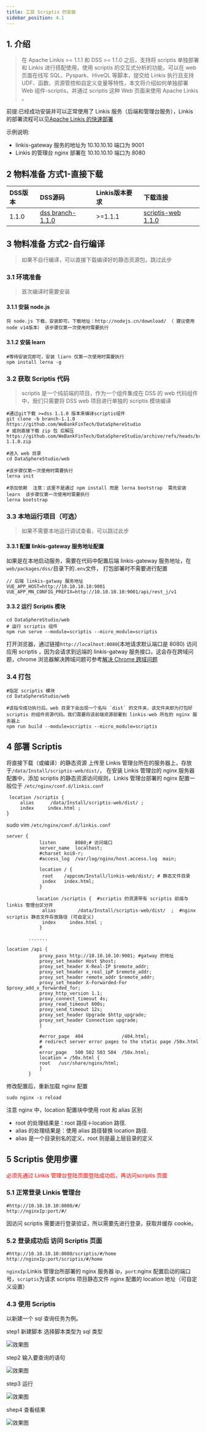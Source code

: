```yaml
---
title: 工具 Scriptis 的安装
sidebar_position: 4.1
---
```


## 1. 介绍

> 在 Apache Linkis >= 1.1.1 和 DSS >= 1.1.0 之后，支持将 scriptis 单独部署和 Linkis 进行搭配使用，使用 scriptis 的交互式分析的功能，可以在 web 页面在线写 SQL、Pyspark、HiveQL 等脚本，提交给 Linkis 执行且支持 UDF、函数、资源管控和自定义变量等特性，本文将介绍如何单独部署 Web 组件-scriptis，并通过 scriptis 这种 Web 页面来使用 Apache Linkis 。


前提:已经成功安装并可以正常使用了 Linkis 服务（后端和管理台服务），Linkis 的部署流程可以见[Apache Linkis 的快速部署 ](deploy-quick.md)

示例说明:

- linkis-gateway 服务的地址为 10.10.10.10 端口为 9001
- Linkis 的管理台 nginx 部署在 10.10.10.10 端口为 8080


## 2 物料准备 方式1-直接下载

| **DSS版本** |  **DSS源码** |  **Linkis版本要求** |**下载连接** |
|:---- |:---- |:---- |:---- |
|1.1.0 |[dss branch-1.1.0](https://github.com/WeBankFinTech/DataSphereStudio/tree/branch-1.1.0) |>=1.1.1|[scriptis-web 1.1.0](https://osp-1257653870.cos.ap-guangzhou.myqcloud.com/WeDatasphere/Linkis/scriptis-web/scriptis-1.1.0.tar)  |


## 3 物料准备 方式2-自行编译
> 如果不自行编译，可以直接下载编译好的静态资源包，跳过此步

### 3.1 环境准备

> 首次编译时需要安装

#### 3.1.1 安装 node.js
```shell script
将 node.js 下载，安装即可。下载地址：http://nodejs.cn/download/ （ 建议使用node v14版本） 该步骤仅第一次使用时需要执行
```
#### 3.1.2 安装 learn
```shell script
#等待安装完即可，安装 liarn 仅第一次使用时需要执行 
npm install lerna -g
```

### 3.2 获取 Scriptis 代码
> scriptis 是一个纯前端的项目，作为一个组件集成在 DSS 的 web 代码组件中，我们只需要将 DSS web 项目进行单独的 scriptis 模块编译

```shell script
#通过git下载 >=dss 1.1.0 版本来编译scriptis组件
git clone -b branch-1.1.0  https://github.com/WeBankFinTech/DataSphereStudio
# 或则直接下载 zip 包 后解压
https://github.com/WeBankFinTech/DataSphereStudio/archive/refs/heads/branch-1.1.0.zip

#进入 web 目录
cd DataSphereStudio/web 

#该步骤仅第一次使用时需要执行
lerna init

#添加依赖  注意：这里不是通过 npm install 而是 lerna bootstrap  需先安装 learn  该步骤仅第一次使用时需要执行
lerna bootstrap
```

### 3.3 本地运行项目（可选）

> 如果不需要本地运行调试查看，可以跳过此步

#### 3.3.1 配置 linkis-gateway 服务地址配置

如果是在本地启动服务，需要在代码中配置后端 linkis-gateway 服务地址，在`web/packages/dss/`目录下的`.env`文件，
打包部署时不需要进行配置
```shell script
// 后端 linkis-gatway 服务地址
VUE_APP_HOST=http://10.10.10.10:9001
VUE_APP_MN_CONFIG_PREFIX=http://10.10.10.10:9001/api/rest_j/v1
```
#### 3.3.2 运行 Scriptis 模块

```shell script
cd DataSphereStudio/web 
# 运行 scriptis 组件 
npm run serve --module=scriptis --micro_module=scriptis
```

打开浏览器，通过链接`http://localhost:8080`(本地请求默认端口是 8080) 访问应用 scriptis ，因为会请求到远端的 linkis-gatway 服务接口，这会存在跨域问题，chrome 浏览器解决跨域问题可参考[解决 Chrome 跨域问题 ](https://www.jianshu.com/p/56b1e01e6b6a)


### 3.4  打包
```shell script
#指定 scriptis 模块 
cd DataSphereStudio/web 

#该指令成功执行后，web 目录下会出现一个名叫 `dist` 的文件夹，该文件夹即为打包好 scriptis 的组件资源代码。我们需要将该前端资源部署到 linkis-web 所在的 nginx 服务器上
npm run build --module=scriptis --micro_module=scriptis
```

## 4 部署 Scriptis

将直接下载（或编译）的静态资源 上传至 Linkis 管理台所在的服务器上，存放于`/data/Install/scriptis-web/dist/`，
在安装 Linkis  管理台的 nginx 服务器配置中，添加 scriptis 的静态资源访问规则，Linkis  管理台部署的 nginx 配置一般位于 `/etc/nginx/conf.d/linkis.conf`

```shell script
 location /scriptis { 
     alias      /data/Install/scriptis-web/dist/ ;
     index     index.html ;
}
```

sudo vim `/etc/nginx/conf.d/linkis.conf`

```shell script
server {
            listen       8080;# 访问端口
            server_name  localhost;
            #charset koi8-r;
            #access_log  /var/log/nginx/host.access.log  main;

            location / {
             root    /appcom/Install/linkis-web/dist/; # 静态文件目录
             index   index.html;
            }

           location /scriptis {  #scriptis 的资源带有 scriptis 前缀与 linkis 管理台区分开
             alias        /data/Install/scriptis-web/dist/  ;  #nginx scriptis 静态文件存放路径 (可自定义)
             index     index.html ;
            }

        .......

location /api {
            proxy_pass http://10.10.10.10:9001; #gatway 的地址
            proxy_set_header Host $host;
            proxy_set_header X-Real-IP $remote_addr;
            proxy_set_header x_real_ipP $remote_addr;
            proxy_set_header remote_addr $remote_addr;
            proxy_set_header X-Forwarded-For $proxy_add_x_forwarded_for;
            proxy_http_version 1.1;
            proxy_connect_timeout 4s;
            proxy_read_timeout 600s;
            proxy_send_timeout 12s;
            proxy_set_header Upgrade $http_upgrade;
            proxy_set_header Connection upgrade;
            }

            #error_page  404              /404.html;
            # redirect server error pages to the static page /50x.html
            #
            error_page   500 502 503 504  /50x.html;
            location = /50x.html {
            root   /usr/share/nginx/html;
            }
        }

```
修改配置后，重新加载 nginx 配置

```shell script
sudo nginx -s reload
```

注意 nginx 中，location 配置块中使用 root 和 alias 区别
- root 的处理结果是：root 路径＋location 路径.
- alias 的处理结果是：使用 alias 路径替换 location 路径.
- alias 是一个目录别名的定义，root 则是最上层目录的定义

## 5 Scriptis 使用步骤
<font color="red">必须先通过 Linkis 管理台登陆页面登陆成功后，再访问scriptis 页面</font>

### 5.1 正常登录 Linkis 管理台

```shell script
#http://10.10.10.10:8080/#/
http://nginxIp:port/#/
```
因访问 scriptis 需要进行登录验证，所以需要先进行登录，获取并缓存 cookie。

### 5.2 登录成功后 访问 Scriptis 页面

```shell script
#http://10.10.10.10:8080/scriptis/#/home
http://nginxIp:port/scriptis/#/home
```
`nginxIp`:Linkis 管理台所部署的 nginx 服务器 ip，`port`:nginx 配置启动的端口号，`scriptis`为请求 scriptis 项目静态文件 nginx 配置的 location 地址（可自定义设置）

### 4.3 使用 Scriptis

以新建一个 sql 查询任务为例。


step1 新建脚本 选择脚本类型为 sql 类型

![效果图 ](/Images-zh/deployment/scriptis/new_script.png)

step2 输入要查询的语句

![效果图 ](/Images-zh/deployment/scriptis/test_statement.png)

step3 运行

![效果图 ](/Images-zh/deployment/scriptis/running_results.png)


shep4 查看结果

![效果图 ](/Images-zh/deployment/scriptis/design_sketch.png)


